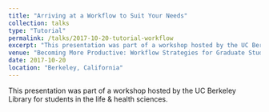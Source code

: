 ```yaml
---
title: "Arriving at a Workflow to Suit Your Needs"
collection: talks
type: "Tutorial"
permalink: /talks/2017-10-20-tutorial-workflow
excerpt: "This presentation was part of a workshop hosted by the UC Berkeley Library for students in the life & health sciences."
venue: "Becoming More Productive: Workflow Strategies for Graduate Students"
date: 2017-10-20
location: "Berkeley, California"
---
```


This presentation was part of a workshop hosted by the UC Berkeley Library for students in the life & health sciences.